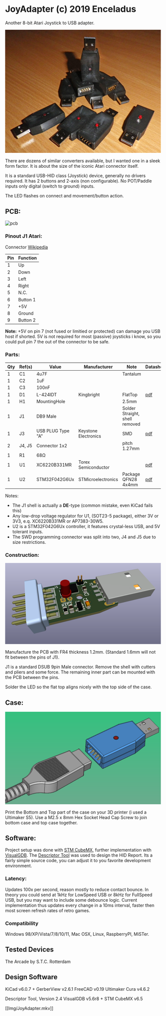 # JoyAdapter (c) 2019 Enceladus 

Another 8-bit Atari Joystick to USB adapter.

![](Img/IMGP0105showcase.jpg)

There are dozens of similar converters available, but I wanted one in a sleek form factor.
It is about the size of the iconic Atari connector itself. 

It is a standard USB-HID class (Joystick) device, generally no drivers required. It has 2 buttons and 2-axis (non configurable). No POT/Paddle inputs only digital (switch to ground) inputs. 

The LED flashes on connect and movement/button action.


## PCB:

![pcb](Img/board.jpg)

### Pinout J1 Atari:
Connector  [Wikipedia](https://en.wikipedia.org/wiki/Atari_joystick_port)

| Pin | Function |
| ------ | ------ |
| 1 | Up |
| 2 | Down |
| 3 | Left |
| 4 | Right |
| 5 | N.C. |
| 6 | Button 1 |
| 7 | +5V |
| 8 | Ground |
| 9 | Button 2 |

**Note:** +5V on pin 7 (not fused or limitied or protected) can damage you USB host if shorted.
5V is not required for most (passive) joysticks i know, so you could pull pin 7 the out of the connector to be safe.

### Parts: 

|Qty|Ref(s)|Value|Manufacturer|Note|Datasheet|
| ------ | ------ | ------ | ------ | ------ | ------ |
|1|C1|4u7F||Tantalum||
|1|C2|1uF||||
|1|C3|100nF||||
|1|D1|L-424IDT|Kingbright|FlatTop|[pdf](https://nl.mouser.com/datasheet/2/216/L-424IDT(Ver.12A)-795377.pdf)|
|1|H1|MountingHole||2.5mm||
|1|J1|DB9 Male||Solder Straight, shell removed||
|1|J3|USB PLUG Type "A"|Keystone Electronics|SMD|[pdf](https://www.mouser.com/datasheet/2/215/31-744008.pdf)|
|2|J4, J5|Connector 1x2||pitch 1.27mm||
|1|R1|68Ω||||
|1|U1|XC6220B331MR|Torex Semiconductor||[pdf](https://www.torexsemi.com/file/xc6220/XC6220.pdf)|
|1|U2|STM32F042G6Ux|STMicroelectronics|Package QFN28 4x4mm|[pdf](http://www.st.com/st-web-ui/static/active/en/resource/technical/document/datasheet/DM00105814.pdf)|

Notes: 
- The J1 shell is actually a **DE**-type (common mistake, even KiCad fails this)
- Any low-drop voltage regulator for U1, (SOT23-5 package), either 3V or 3V3, e.q. XC6220B331MR or AP7383-30W5.
- U2 is a STM32F042G6Ux controller, it features crystal-less USB, and 5V tolerant inputs.
- The SWD programming connector was split into two, J4 and J5 due to size restrictions.


### Construction:

![pcb](Img/JoyAdapterD08.png)

Manufacture the PCB with FR4 thickness 1.2mm. (Standard 1.6mm will not fit between the pins of J1).

J1 is a standard DSUB 9pin Male connector. Remove the shell with cutters and pliers and some force.
The remaining inner part can be mounted with the PCB between the pins. 

Solder the LED so the flat top aligns nicely with the top side of the case.

## Case:

![pcb](Img/Case040.png)

Print the Bottom and Top part of the case on your 3D printer (i used a Ultimaker S5).
Use a M2.5 x 8mm Hex Socket Head Cap Screw to join bottom case and top case together.


## Software:

Project setup was done with [STM CubeMX](https://www.st.com/en/development-tools/stm32cubemx.html), further implementation with [VisualGDB](https://visualgdb.com/).
The [Descriptor Tool](https://www.usb.org/document-library/hid-descriptor-tool) was used to design the HID Report.
Its a fairly simple source code, you can adjust it to you favorite development environment.

### Latency:

Updates 100x per second, reason mostly to reduce contact bounce. 
In theory you could send at 1kHz for LowSpeed USB or 8kHz for FullSpeed USB, but you may want to include some debounce logic.
Current implementation thus updates every change in a 10ms interval, faster then most screen refresh rates of retro games. 


### Compatibility
Windows 98/XP/Vista/7/8/10/11, Mac OSX, Linux, RaspberryPI, MiSTer. 


## Tested Devices
The Arcade by S.T.C. Rotterdam


## Design Software

KiCad v6.0.7 + GerberView v2.6.1
FreeCAD v0.19
Ultimaker Cura v4.6.2

Descriptor Tool, Version 2.4
VisualGDB v5.6r8 + STM CubeMX v6.5


[[Img/JoyAdapter.mkv]]
